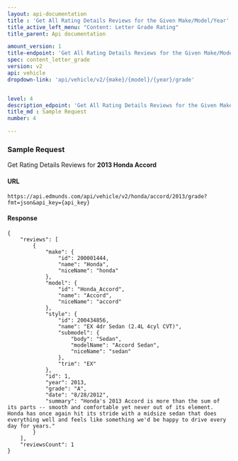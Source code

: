 ```yaml
---
layout: api-documentation
title : 'Get All Rating Details Reviews for the Given Make/Model/Year'
title_active_left_menu: "Content: Letter Grade Rating"
title_parent: Api documentation

amount_version: 1
title-endpoint: 'Get All Rating Details Reviews for the Given Make/Model/Year'
spec: content_letter_grade
version: v2
api: vehicle
dropdown-link: 'api/vehicle/v2/{make}/{model}/{year}/grade'


level: 4
description_edpoint: 'Get All Rating Details Reviews for the Given Make/Model/Year'
title_md : Sample Request
number: 4

---
```


### Sample Request

Get Rating Details Reviews for **2013 Honda Accord**

#### URL

    https://api.edmunds.com/api/vehicle/v2/honda/accord/2013/grade?fmt=json&api_key={api_key}

#### Response

    {
        "reviews": [
            {
                "make": {
                    "id": 200001444,
                    "name": "Honda",
                    "niceName": "honda"
                },
                "model": {
                    "id": "Honda_Accord",
                    "name": "Accord",
                    "niceName": "accord"
                },
                "style": {
                    "id": 200434856,
                    "name": "EX 4dr Sedan (2.4L 4cyl CVT)",
                    "submodel": {
                        "body": "Sedan",
                        "modelName": "Accord Sedan",
                        "niceName": "sedan"
                    },
                    "trim": "EX"
                },
                "id": 1,
                "year": 2013,
                "grade": "A",
                "date": "8/28/2012",
                "summary": "Honda's 2013 Accord is more than the sum of its parts -- smooth and comfortable yet never out of its element. Honda has once again hit its stride with a midsize sedan that does everything well and feels like something we'd be happy to drive every day for years."
            }
        ],
        "reviewsCount": 1
    }

